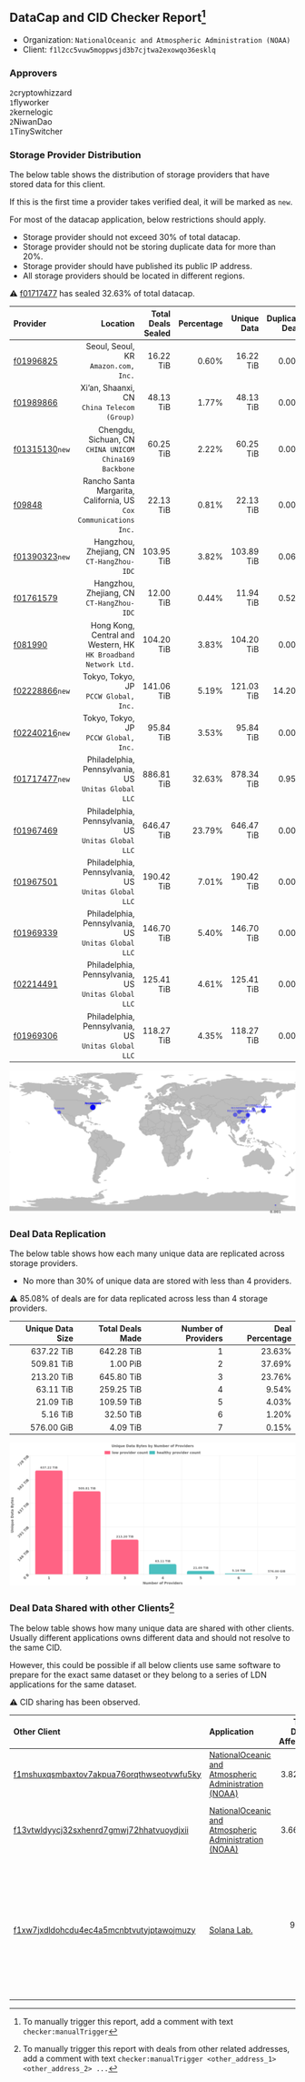 ## DataCap and CID Checker Report[^1]
 - Organization: `NationalOceanic and Atmospheric Administration (NOAA)`
 - Client: `f1l2cc5vuw5moppwsjd3b7cjtwa2exowqo36esklq`
### Approvers
`2`cryptowhizzard<br/>`1`flyworker<br/>`2`kernelogic<br/>`2`NiwanDao<br/>`1`TinySwitcher

### Storage Provider Distribution
The below table shows the distribution of storage providers that have stored data for this client.

If this is the first time a provider takes verified deal, it will be marked as `new`.

For most of the datacap application, below restrictions should apply.
 - Storage provider should not exceed 30% of total datacap.
 - Storage provider should not be storing duplicate data for more than 20%.
 - Storage provider should have published its public IP address.
 - All storage providers should be located in different regions.

⚠️ [f01717477](https://filfox.info/en/address/f01717477) has sealed 32.63% of total datacap.

| Provider                                                    |                                                             Location | Total Deals Sealed | Percentage | Unique Data | Duplicate Deals |
| :---------------------------------------------------------- | -------------------------------------------------------------------: | -----------------: | ---------: | ----------: | --------------: |
| [f01996825](https://filfox.info/en/address/f01996825)       |                              Seoul, Seoul, KR<br/>`Amazon.com, Inc.` |          16.22 TiB |      0.60% |   16.22 TiB |           0.00% |
| [f01989866](https://filfox.info/en/address/f01989866)       |                       Xi’an, Shaanxi, CN<br/>`China Telecom (Group)` |          48.13 TiB |      1.77% |   48.13 TiB |           0.00% |
| [f01315130](https://filfox.info/en/address/f01315130)`new`  |            Chengdu, Sichuan, CN<br/>`CHINA UNICOM China169 Backbone` |          60.25 TiB |      2.22% |   60.25 TiB |           0.00% |
| [f09848](https://filfox.info/en/address/f09848)             | Rancho Santa Margarita, California, US<br/>`Cox Communications Inc.` |          22.13 TiB |      0.81% |   22.13 TiB |           0.00% |
| [f01390323](https://filfox.info/en/address/f01390323)`new`  |                         Hangzhou, Zhejiang, CN<br/>`CT-HangZhou-IDC` |         103.95 TiB |      3.82% |  103.89 TiB |           0.06% |
| [f01761579](https://filfox.info/en/address/f01761579)       |                         Hangzhou, Zhejiang, CN<br/>`CT-HangZhou-IDC` |          12.00 TiB |      0.44% |   11.94 TiB |           0.52% |
| [f081990](https://filfox.info/en/address/f081990)           |   Hong Kong, Central and Western, HK<br/>`HK Broadband Network Ltd.` |         104.20 TiB |      3.83% |  104.20 TiB |           0.00% |
| [f02228866](https://filfox.info/en/address/f02228866)`new`  |                             Tokyo, Tokyo, JP<br/>`PCCW Global, Inc.` |         141.06 TiB |      5.19% |  121.03 TiB |          14.20% |
| [f02240216](https://filfox.info/en/address/f02240216)`new`  |                             Tokyo, Tokyo, JP<br/>`PCCW Global, Inc.` |          95.84 TiB |      3.53% |   95.84 TiB |           0.00% |
| [f01717477](https://filfox.info/en/address/f01717477)`new`  |               Philadelphia, Pennsylvania, US<br/>`Unitas Global LLC` |         886.81 TiB |     32.63% |  878.34 TiB |           0.95% |
| [f01967469](https://filfox.info/en/address/f01967469)       |               Philadelphia, Pennsylvania, US<br/>`Unitas Global LLC` |         646.47 TiB |     23.79% |  646.47 TiB |           0.00% |
| [f01967501](https://filfox.info/en/address/f01967501)       |               Philadelphia, Pennsylvania, US<br/>`Unitas Global LLC` |         190.42 TiB |      7.01% |  190.42 TiB |           0.00% |
| [f01969339](https://filfox.info/en/address/f01969339)       |               Philadelphia, Pennsylvania, US<br/>`Unitas Global LLC` |         146.70 TiB |      5.40% |  146.70 TiB |           0.00% |
| [f02214491](https://filfox.info/en/address/f02214491)       |               Philadelphia, Pennsylvania, US<br/>`Unitas Global LLC` |         125.41 TiB |      4.61% |  125.41 TiB |           0.00% |
| [f01969306](https://filfox.info/en/address/f01969306)       |               Philadelphia, Pennsylvania, US<br/>`Unitas Global LLC` |         118.27 TiB |      4.35% |  118.27 TiB |           0.00% |

<img src="https://raw.githubusercontent.com/data-preservation-programs/filplus-checker-assets/main/filecoin-project/filecoin-plus-large-datasets/issues/1955/1689911896057.png"/>

### Deal Data Replication
The below table shows how each many unique data are replicated across storage providers.

- No more than 30% of unique data are stored with less than 4 providers.

⚠️ 85.08% of deals are for data replicated across less than 4 storage providers.

| Unique Data Size | Total Deals Made | Number of Providers | Deal Percentage |
| ---------------: | ---------------: | ------------------: | --------------: |
|       637.22 TiB |       642.28 TiB |                   1 |          23.63% |
|       509.81 TiB |         1.00 PiB |                   2 |          37.69% |
|       213.20 TiB |       645.80 TiB |                   3 |          23.76% |
|        63.11 TiB |       259.25 TiB |                   4 |           9.54% |
|        21.09 TiB |       109.59 TiB |                   5 |           4.03% |
|         5.16 TiB |        32.50 TiB |                   6 |           1.20% |
|       576.00 GiB |         4.09 TiB |                   7 |           0.15% |

<img src="https://raw.githubusercontent.com/data-preservation-programs/filplus-checker-assets/main/filecoin-project/filecoin-plus-large-datasets/issues/1955/1689911896832.png"/>

### Deal Data Shared with other Clients[^3]
The below table shows how many unique data are shared with other clients.
Usually different applications owns different data and should not resolve to the same CID.

However, this could be possible if all below clients use same software to prepare for the exact same dataset or they belong to a series of LDN applications for the same dataset.

⚠️ CID sharing has been observed.

| Other Client                                                                                                          | Application                                                                                                                             | Total Deals Affected | Unique CIDs | Approvers                                                                                                                                                                                                                                                              |
| :-------------------------------------------------------------------------------------------------------------------- | :-------------------------------------------------------------------------------------------------------------------------------------- | -------------------: | ----------: | :--------------------------------------------------------------------------------------------------------------------------------------------------------------------------------------------------------------------------------------------------------------------- |
| [f1mshuxqsmbaxtov7akpua76orqthwseotvwfu5ky](https://filfox.info/en/address/f1mshuxqsmbaxtov7akpua76orqthwseotvwfu5ky) | [NationalOceanic and Atmospheric Administration \(NOAA\)](https://github.com/filecoin-project/filecoin-plus-large-datasets/issues/1682) |             3.82 PiB |      47,261 | `1`cryptowhizzard<br/>`2`flyworker<br/>`3`kernelogic<br/>`1`liyunzhi-666<br/>`3`NiwanDao                                                                                                                                                                               |
| [f13vtwldyycj32sxhenrd7gmwj72hhatvuoydjxii](https://filfox.info/en/address/f13vtwldyycj32sxhenrd7gmwj72hhatvuoydjxii) | [NationalOceanic and Atmospheric Administration \(NOAA\)](https://github.com/filecoin-project/filecoin-plus-large-datasets/issues/1483) |             3.66 PiB |      39,383 | `2`cryptowhizzard<br/>`2`flyworker<br/>`1`herrehesse<br/>`3`kernelogic<br/>`1`liyunzhi-666<br/>`3`NiwanDao                                                                                                                                                             |
| [f1xw7jxdldohcdu4ec4a5mcnbtvutyjptawojmuzy](https://filfox.info/en/address/f1xw7jxdldohcdu4ec4a5mcnbtvutyjptawojmuzy) | [Solana Lab\.](https://github.com/filecoin-project/filecoin-plus-large-datasets/issues/923)                                             |            96.00 GiB |           1 | `2`1ane-1<br/>`1`Bitrise0111<br/>`2`cryptowhizzard<br/>`2`igoovo<br/>`1`jamerduhgamer<br/>`3`kernelogic<br/>`2`liyunzhi-666<br/>`2`luobin544<br/>`1`METAVERSEDATAMINING<br/>`1`mikezli<br/>`2`newwebgroup<br/>`1`s0nik42<br/>`3`SuperChaiChai<br/>`2`Tom-OriginStorage |

[^1]: To manually trigger this report, add a comment with text `checker:manualTrigger`

[^2]: Deals from those addresses are combined into this report as they are specified with `checker:manualTrigger`

[^3]: To manually trigger this report with deals from other related addresses, add a comment with text `checker:manualTrigger <other_address_1> <other_address_2> ...`
